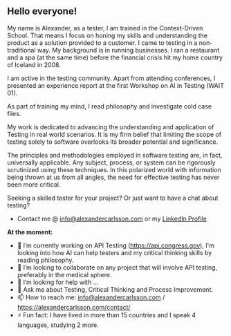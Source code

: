 ## Hello everyone!

My name is Alexander, as a tester, I am trained in the Context-Driven School. That means I focus on honing my skills and understanding the product as a solution provided to a customer. 
I came to testing in a non-traditional way. My background is in running businesses. I ran a restaurant and a spa (at the same time) before the financial crisis hit my home country of Iceland in 2008.

I am active in the testing community. Apart from attending conferences, I presented an experience report at the first Workshop on AI in Testing (WAIT 01).

As part of training my mind, I read philosophy and investigate cold case files.

My work is dedicated to advancing the understanding and application of Testing in real world scenarios. It is my firm belief that limiting the scope of testing solely to software overlooks its broader potential and significance.

The principles and methodologies employed in software testing are, in fact, universally applicable. Any subject, process, or system can be rigorously scrutinized using these techniques. 
In this polarized world with information being thrown at us from all angles, the need for effective testing has never been more critical.

Seeking a skilled tester for your project? Or just want to have a chat about testing? 
  - Contact me @ 
    [info@alexandercarlsson.com](info@alexandercarlsson.com) or my [LinkedIn Profile](https://www.linkedin.com/in/alexanderbcarlsson/) 




**At the moment:**

- 🔭 I’m currently working on API Testing (https://api.congress.gov), I'm looking into how AI can help testers and my critical thinking skills by reading philosophy.
- 👯 I’m looking to collaborate on any project that will involve API testing, preferably in the medical sphere. 
- 🤔 I’m looking for help with ...
- 💬 Ask me about Testing, Critical Thinking and Process Improvement. 
- 📫 How to reach me: info@alexandercarlsson.com / https://alexandercarlsson.com/contact/
- ⚡ Fun fact: I have lived in more than 15 countries and I speak 4 languages, studying 2 more. 

